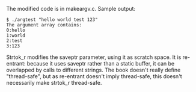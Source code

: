 The modified code is in makeargv.c. Sample output:
```
$ ./argtest "hello world test 123"
The argument array contains:
0:hello
1:world
2:test
3:123
```
Strtok_r modifies the saveptr parameter, using it as scratch space. It is re-entrant: because
it uses saveptr rather than a static buffer, it can be overlapped by calls to different strings.
The book doesn't really define "thread-safe", but as re-entrant doesn't imply thread-safe, this
doesn't necessarily make strtok_r thread-safe.